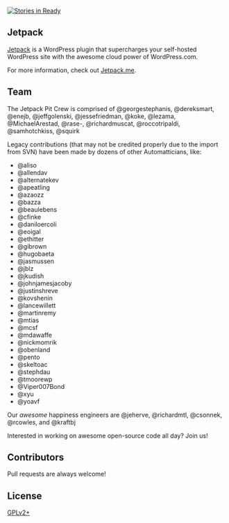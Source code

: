 [![Stories in Ready](https://badge.waffle.io/Automattic/Jetpack.png?label=ready&title=Ready)](https://waffle.io/Automattic/Jetpack)
## Jetpack

[Jetpack](http://jetpack.me/) is a WordPress plugin that supercharges your self-hosted WordPress site with the awesome cloud power of WordPress.com.

For more information, check out [Jetpack.me](http://jetpack.me/).

## Team

The Jetpack Pit Crew is comprised of @georgestephanis, @dereksmart, @enejb, @jeffgolenski, @jessefriedman, @koke, @lezama, @MichaelArestad, @rase-, @richardmuscat, @roccotripaldi, @samhotchkiss, @squirk

Legacy contributions (that may not be credited properly due to the import from SVN) have been made by dozens of other Automatticians, like:

* @aliso
* @allendav
* @alternatekev
* @apeatling
* @azaozz
* @bazza
* @beaulebens
* @cfinke
* @daniloercoli
* @eoigal
* @ethitter
* @gibrown
* @hugobaeta
* @jasmussen
* @jblz
* @jkudish
* @johnjamesjacoby
* @justinshreve
* @kovshenin
* @lancewillett
* @martinremy
* @mtias
* @mcsf
* @mdawaffe
* @nickmomrik
* @obenland
* @pento
* @skeltoac
* @stephdau
* @tmoorewp
* @Viper007Bond
* @xyu
* @yoavf

Our _awesome_ happiness engineers are @jeherve, @richardmtl, @csonnek, @rcowles, and @kraftbj

Interested in working on awesome open-source code all day? Join us!

## Contributors

Pull requests are always welcome!

## License

[GPLv2+](http://www.gnu.org/licenses/gpl-2.0.html)
